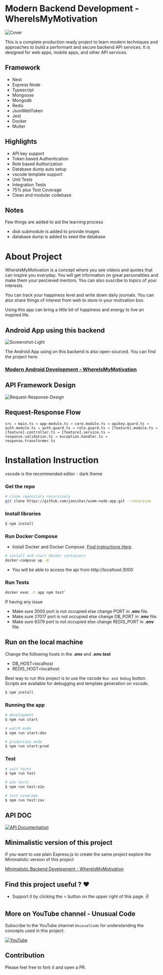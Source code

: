 # Modern Backend Development - WhereIsMyMotivation

<!-- [![Docker Compose CI](https://github.com/janishar/wimm-node-app/actions/workflows/docker_compose.yml/badge.svg)](https://github.com/janishar/wimm-node-app/actions/workflows/docker_compose.yml) -->

![Cover](.resources/documentations/assets/cover.jpg)

This is a complete production ready project to learn modern techniques and approaches to build a performant and secure backend API services. It is designed for web apps, mobile apps, and other API services.

## Framework
- Nest
- Express Node
- Typescript
- Mongoose
- Mongodb
- Redis
- JsonWebToken
- Jest
- Docker
- Multer

## Highlights
- API key support
- Token based Authentication
- Role based Authorization
- Database dump auto setup
- vscode template support
- Unit Tests
- Integration Tests
- 75% plus Test Coverage
- Clean and modular codebase

## Notes
Few things are added to aid the learning process
- disk submodule is added to provide images
- database dump is added to seed the database

# About Project
WhereIsMyMotivation is a concept where you see videos and quotes that can inspire you everyday. You will get information on great personalities and make them your percieved mentors. You can also suscribe to topics of your interests. 

You can track your happiness level and write down daily journals. You can also share things of interest from web to store in your motivation box.

Using this app can bring a little bit of happiness and energy to live an inspired life.

## Android App using this backend
![Screenshot-Light](.resources/documentations/assets/display-light.png)

The Android App using on this backend is also open-sourced. You can find the project here: 
### [Modern Android Development - WhereIsMyMotivation](https://github.com/janishar/wimm-android-app)

## API Framework Design
![Request-Response-Design](.resources/documentations/assets/api-structure.png)

## Request-Response Flow
`
src → main.ts → app-module.ts → core.module.ts → apikey.guard.ts → auth.module.ts → auth.guard.ts → role.guard.ts → [feature].module.ts → [feature].controller.ts → [feature].service.ts → response.validation.ts → exception.handler.ts → response.transformer.ts
`

# Installation Instruction
vscode is the recommended editor - dark theme 

### Get the repo 
```bash
# clone repository recursively
git clone https://github.com/janishar/wimm-node-app.git --recursive
```

### Install libraries
```bash
$ npm install
```

### Run Docker Compose
- Install Docker and Docker Compose. [Find Instructions Here](https://docs.docker.com/install/).

```bash
# install and start docker containers
docker-compose up -d
```
-  You will be able to access the api from http://localhost:3000

### Run Tests
```bash
docker exec -t app npm test`
```
If having any issue
- Make sure 3000 port is not occupied else change PORT in **.env** file.
- Make sure 27017 port is not occupied else change DB_PORT in **.env** file.
- Make sure 6379 port is not occupied else change REDIS_PORT in **.env** file.

## Run on the local machine
Change the following hosts in the **.env** and **.env.test**
- DB_HOST=localhost
- REDIS_HOST=localhost

Best way to run this project is to use the vscode `Run and Debug` button. Scripts are available for debugging and template generation on vscode.

```bash
$ npm install
```

### Running the app

```bash
# development
$ npm run start

# watch mode
$ npm run start:dev

# production mode
$ npm run start:prod
```

### Test

```bash
# unit tests
$ npm run test

# e2e tests
$ npm run test:e2e

# test coverage
$ npm run test:cov
```

## API DOC
[![API Documentation](https://img.shields.io/badge/API%20Documentation-View%20Here-blue?style=for-the-badge)](https://documenter.getpostman.com/view/1552895/2s9YymH5MR)

## Minimalistic version of this project
If you want to use plain Express.js to create the same project explore the Minimalistic version of this project

[Minimalistic Backend Development - WhereIsMyMotivation](https://github.com/janishar/wimm-node-app-minimalistic)

## Find this project useful ? :heart:
* Support it by clicking the :star: button on the upper right of this page. :v:

## More on YouTube channel - Unusual Code
Subscribe to the YouTube channel `UnusualCode` for understanding the concepts used in this project:

[![YouTube](https://img.shields.io/badge/YouTube-Subscribe-red?style=for-the-badge&logo=youtube&logoColor=white)](https://www.youtube.com/@unusualcode)

## Contribution
Please feel free to fork it and open a PR.

